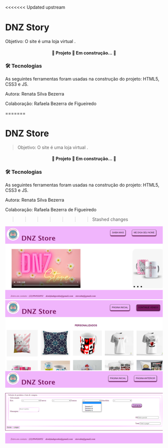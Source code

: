 <<<<<<< Updated upstream
# DNZ Story
Objetivo: O site é uma loja virtual .
<h4 align="center"> 
	🚧  Projeto 🚀 Em construção...  🚧
</h4>

### 🛠 Tecnologias

As seguintes ferramentas foram usadas na construção do projeto: HTML5, CSS3 e JS.

Autora: Renata Silva Bezerra 

Colaboração: Rafaela Bezerra de Figueiredo

=======

# DNZ Store
>Objetivo: O site é uma loja virtual .
<h4 align="center"> 
	🚧  Projeto 🚀 Em construção...  🚧
</h4>

### 🛠 Tecnologias

As seguintes ferramentas foram usadas na construção do projeto: HTML5, CSS3 e JS.

Autora: Renata Silva Bezerra 

Colaboração: Rafaela Bezerra de Figueiredo

>>>>>>> Stashed changes
<img src="Site/Imagens/DNZpagIn.png">
<img src="Site/Imagens/DNZsegPag.png">
<img src="Site/Imagens/DNZpagForm.png">

